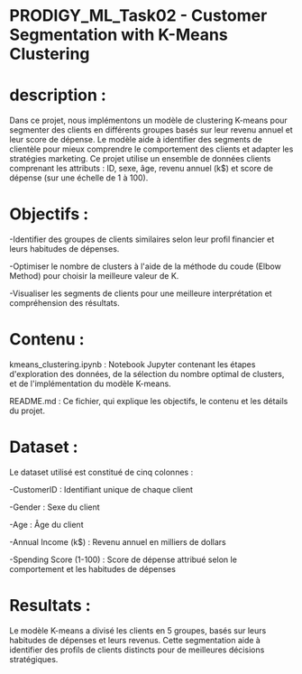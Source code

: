 # PRODIGY_ML_Task02 - Customer Segmentation with K-Means Clustering
# description :
Dans ce projet, nous implémentons un modèle de clustering K-means pour segmenter des clients en différents groupes basés sur leur revenu annuel et leur score de dépense. Le modèle aide à identifier des segments de clientèle pour mieux comprendre le comportement des clients et adapter les stratégies marketing. Ce projet utilise un ensemble de données clients comprenant les attributs : ID, sexe, âge, revenu annuel (k$) et score de dépense (sur une échelle de 1 à 100).
# Objectifs :
-Identifier des groupes de clients similaires selon leur profil financier et leurs habitudes de dépenses.

-Optimiser le nombre de clusters à l'aide de la méthode du coude (Elbow Method) pour choisir la meilleure valeur de K.

-Visualiser les segments de clients pour une meilleure interprétation et compréhension des résultats.
# Contenu :
kmeans_clustering.ipynb : Notebook Jupyter contenant les étapes d'exploration des données, de la sélection du nombre optimal de clusters, et de l'implémentation du modèle K-means.

README.md : Ce fichier, qui explique les objectifs, le contenu et les détails du projet.
# Dataset : 
Le dataset utilisé est constitué de cinq colonnes :

-CustomerID : Identifiant unique de chaque client

-Gender : Sexe du client

-Age : Âge du client

-Annual Income (k$) : Revenu annuel en milliers de dollars

-Spending Score (1-100) : Score de dépense attribué selon le comportement et les habitudes de dépenses
# Resultats :
Le modèle K-means a divisé les clients en 5 groupes, basés sur leurs habitudes de dépenses et leurs revenus. Cette segmentation aide à identifier des profils de clients distincts pour de meilleures décisions stratégiques.
